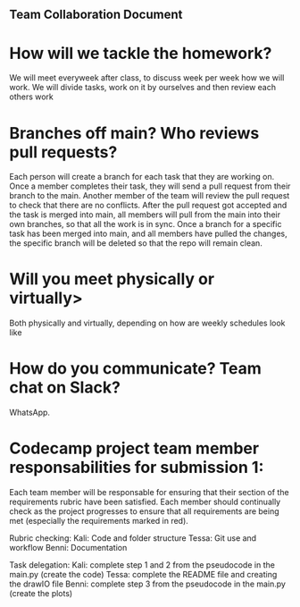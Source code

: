 ## Team Collaboration Document

# How will we tackle the homework? 

We will meet everyweek after class, to discuss week per week how we will work. We will divide tasks, work on it by ourselves and then review each others work 

# Branches off main? Who reviews pull requests? 

Each person will create a branch for each task that they are working on. Once a member completes their task, they will send a pull request from their branch to the main. Another member of the team will review the pull request to check that there are no conflicts. After the pull request got accepted and the task is merged into main, all members will pull from the main into their own branches, so that all the work is in sync. Once a branch for a specific task has been merged into main, and all members have pulled the changes, the specific branch will be deleted so that the repo will remain clean.

# Will you meet physically or virtually> 

Both physically and virtually, depending on how are weekly schedules look like

# How do you communicate? Team chat on Slack? 

WhatsApp.

# Codecamp project team member responsabilities for submission 1:
Each team member will be responsable for ensuring that their section of the requirements rubric have been satisfied.
Each member should continually check as the project progresses to ensure that all requirements are being met (especially the requirements marked in red).

Rubric checking:
Kali: Code and folder structure
Tessa: Git use and workflow 
Benni: Documentation 

Task delegation:
Kali: complete step 1 and 2 from the pseudocode in the main.py (create the code)
Tessa: complete the README file and creating the drawIO file 
Benni: complete step 3 from the pseudocode in the main.py (create the plots)

